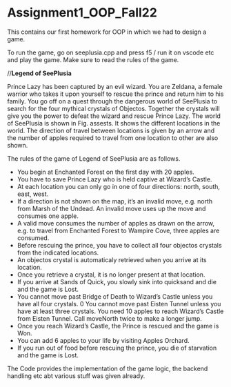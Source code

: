 # Assignment1_OOP_Fall22
This contains our first homework for OOP in which we had to design a game.

To run the game, go on seeplusia.cpp and press f5 / run it on vscode etc and play the game. Make sure to read the rules of the game.

//**Legend of SeePlusia**

Prince Lazy has been captured by an evil wizard. You are Zeldana, a female warrior who takes it upon yourself to rescue the prince and return him to his
family. You go off on a quest through the dangerous world of SeePlusia to search for the four mythical crystals of Objectos. Together the crystals will
give you the power to defeat the wizard and rescue Prince Lazy. The world of SeePlusia is shown in Fig. assests. It shows the different locations in the
world. The direction of travel between locations is given by an arrow and the number of apples required to travel from one location to other are also
shown.

The rules of the game of Legend of SeePlusia are as follows.
- You begin at Enchanted Forest on the first day with 20 apples.
- You have to save Prince Lazy who is held captive at Wizard’s Castle.
- At each location you can only go in one of four directions: north, south,
east, west.
- If a direction is not shown on the map, it’s an invalid move, e.g. north
from Marsh of the Undead. An invalid move uses up the move and
consumes one apple.
- A valid move consumes the number of apples as drawn on the arrow,
e.g. to travel from Enchanted Forest to Wampire Cove, three apples
are consumed.
- Before rescuing the prince, you have to collect all four objectos crystals
from the indicated locations.
- An objectos crystal is automaticaly retrieved when you arrive at its
location.
- Once you retrieve a crystal, it is no longer present at that location.
- If you arrive at Sands of Quick, you slowly sink into quicksand and die
and the game is Lost.
- You cannot move past Bridge of Death to Wizard’s Castle unless you
have all four crystals.
0 You cannot move past Eisten Tunnel unless you have at least three
crystals. You need 10 apples to reach Wizard’s Castle from Eisten
Tunnel. Call moveNorth twice to make a longer jump.
- Once you reach Wizard’s Castle, the Prince is rescued and the game is
Won.
- You can add 6 apples to your life by visiting Apples Orchard.
- If you run out of food before rescuing the prince, you die of starvation
and the game is Lost.


The Code provides the implementation of the game logic, the backend handling etc abt various stuff was given already.
